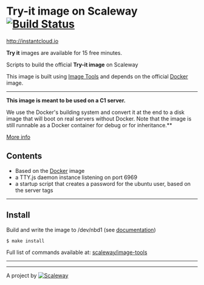 Try-it image on Scaleway [![Build Status](https://travis-ci.org/scaleway/image-service-tryit.svg?branch=master)](https://travis-ci.org/scaleway/image-service-tryit)
========================

http://instantcloud.io

**Try it** images are available for 15 free minutes.

Scripts to build the official **Try-it image** on Scaleway

This image is built using [Image Tools](https://github.com/scaleway/image-tools) and depends on the official [Docker](https://github.com/scaleway/image-app-docker) image.

---

**This image is meant to be used on a C1 server.**

We use the Docker's building system and convert it at the end to a disk image that will boot on real servers without Docker. Note that the image is still runnable as a Docker container for debug or for inheritance.**

[More info](https://github.com/scaleway/image-tools#docker-based-builder)

Contents
--------

- Based on the [Docker](https://github.com/scaleway/image-app-docker) image
- a TTY.js daemon instance listening on port 6969
- a startup script that creates a password for the ubuntu user, based on the server tags

---

Install
-------

Build and write the image to /dev/nbd1 (see [documentation](https://www.scaleway.com/docs/create_an_image_with_docker))

    $ make install

Full list of commands available at: [scaleway/image-tools](https://github.com/scaleway/image-tools/tree/master/scripts#commands)


---

---

A project by [![Scaleway](https://avatars1.githubusercontent.com/u/5185491?v=3&s=42)](https://www.scaleway.com/)
